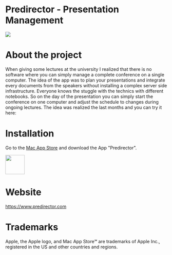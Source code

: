 Predirector - Presentation Management
============
<img src="https://www.predirector.com/wp-content/uploads/2022/05/overview_en.png">

# About the project
When giving some lectures at the university I realized that there is no software where you can simply manage a complete conference on a single computer.
The idea of the app was to plan your presentations and integrate every documents from the speakers without installing a complex server side infrastructure.
Everyone knows the stuggle with the technics with different notebooks. 
So on the day of the presentation you can simply start the conference on one computer and adjust the schedule to changes during ongoing lectures.
The idea was realized the last months and you can try it here:

# Installation
Go to the <a href="https://apps.apple.com/us/app/predirector/id1606507167">Mac App Store</a> and download the App "Predirector". 

<a href="https://apps.apple.com/us/app/predirector/id1606507167"><img src="https://www.predirector.com/wp-content/uploads/2022/02/Download_on_the_Mac_App_Store_Badge_US-UK_RGB_blk_092917.svg" height="60"></a><br>

# Website
<a href="https://www.predirector.com">https://www.predirector.com</a>

# Trademarks
Apple, the Apple logo, and Mac App Store℠ are trademarks of Apple Inc., registered in the US and other countries and regions.
